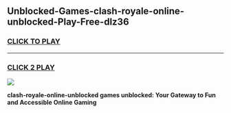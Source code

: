 
## Unblocked-Games-clash-royale-online-unblocked-Play-Free-dlz36
<h3>
<a href="https://premium76.site?title=clash-royale-online-unblocked&ref=12A">CLICK TO PLAY</a></h3>
<hr>

<h3>
<a href="https://premium76.site?title=clash-royale-online-unblocked&ref=12A">CLICK 2 PLAY</a>
  
</h3>

<a href="https://premium76.site?title=clash-royale-online-unblocked&ref=12A"><img src="https://clearcache.store/games.png"></a>


**clash-royale-online-unblocked games unblocked: Your Gateway to Fun and Accessible Online Gaming**
